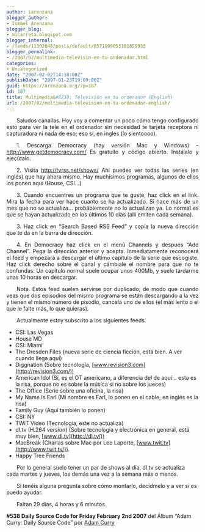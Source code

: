 ```yaml
---
author: iarenzana
blogger_author:
- Ismael Arenzana
blogger_blog:
- micarreta.blogspot.com
blogger_internal:
- /feeds/11302648/posts/default/8571909053181859933
blogger_permalink:
- /2007/02/multimedia-televisin-en-tu-ordenador.html
categories:
- Uncategorized
date: "2007-02-02T14:18:00Z"
publishDate: "2097-01-23T19:09:00Z"
guid: https://arenzana.org/?p=187
id: 187
title: Multimedia&#8230; Televisión en tu ordenador (English)
url: /2007/02/multimedia-television-en-tu-ordenador-english/
---
```

<p style="text-align:justify;text-indent:20pt;">
  Saludos canallas. Hoy voy a comentar un poco cómo tengo configurado esto para ver la tele en el ordenador sin necesidad te tarjeta receptora ni capturadora ni nada de eso; eso sí, en inglés (lo sientoooo).
</p>

<p style="text-align:justify;text-indent:20pt;">
  1. Descarga Democracy (hay versión Mac y Windows) &#8211; <a href="http://www.getdemocracy.com/">http://www.getdemocracy.com/</a> Es gratuito y código abierto. Instálalo y ejecútalo.
</p>

<p style="text-align:justify;text-indent:20pt;">
  2. Visita <a href="http://tvrss.net/shows%00">http://tvrss.net/shows/</a> Ahí puedes ver todas las series (en inglés) que hay ahora mismo. Hay muchísimos programas, algunos de ellos los ponen aquí (House, CSI&#8230;)
</p>

<p style="text-align:justify;text-indent:20pt;">
  3. Cuando encuentres un programa que te guste, haz click en el link. Mira la fecha para ver hace cuanto se ha actualizado. Si hace más de un mes que no se actualiza&#8230; probáblemente no lo actualizan ya. Lo normal es que se hayan actualizado en los últimos 10 días (allí emiten cada semana).
</p>

<p style="text-align:justify;text-indent:20pt;">
  3. Haz click en &#8220;Search Based RSS Feed&#8221; y copia la nueva dirección que te da en la barra de dirección.
</p>

<p style="text-align:justify;text-indent:20pt;">
  4. En Democracy haz click en el menú Channels y después &#8220;Add Channel&#8221;. Pega la dirección anterior y acepta. Inmediatamente reconocerá el feed y empezará a descargar el último capítulo de la serie que escogiste. Haz click derecho sobre el canal y cámbiale el nombre para que no te confundas. Un capítulo normal suele ocupar unos 400Mb, y suele tardarme unas 10 horas en descargar.
</p>

<p style="text-align:justify;text-indent:20pt;">
  Nota. Estos feed suelen servirse por duplicado; de modo que cuando veas que dos episodios del mismo programa se están descargando a la vez y tienen el mismo número de pisodio, cancela uno de ellos (el más lento o el que le falte más, lo que quieras).
</p>

<p style="text-align:justify;text-indent:20pt;">
  Actualmente estoy subscrito a los siguientes feeds.
</p>

  * CSI: Las Vegas
  * House MD
  * CSI: Miami
  * The Dresden Files (nueva serie de ciencia ficción, está bien. A ver cuando llega aquí)
  * Diggnation (Sobre tecnología, [www.revision3.com](http://revision3.com/))
  * American Idol (Sí, es el OT americano, a diferencia del de aquí&#8230; esta es la risa, porque no es sobre la música si no sobre los jueces)
  * The Office (Serie sobre una oficina, la risa)
  * My Name Is Earl (Mi nombre es Earl, lo ponen en el cable, en inglés es la risa)
  * Family Guy (Aquí también lo ponen)
  * CSI: NY
  * TWiT Video (Tecnología, este no actualiza)
  * dl.tv (H.264 version) (Sobre tecnología y electrónica en general, está muy bien, [www.dl.tv](http://dl.tv/))
  * MacBreak (Charlas sobre Mac por Leo Laporte, [www.twit.tv](http://www.twit.tv/)).
  * Happy Tree Friends

<p style="text-indent:20pt;">
  Por lo general suelo tener un par de shows al día, dl.tv se actualiza cada martes y jueves, los demás una vez a la semana más o menos.
</p>

<p style="text-indent:20pt;">
  Si tenéis alguna pregunta sobre cómo montarlo, decídmelo y a ver si os puedo ayudar.
</p>

<p style="text-indent:20pt;">
  Faltan 29 días, 4 horas y 6 minutos.
</p>

**#538 Daily Source Code for Friday February 2nd 2007** del Álbum &#8220;Adam Curry: Daily Source Code&#8221; por [Adam Curry](http://www.google.com/search?q=%22Adam%20Curry%22)
